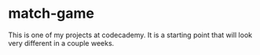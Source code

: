 # match-game
This is one of my projects at codecademy. It is a starting point that will look very different in a couple weeks.
